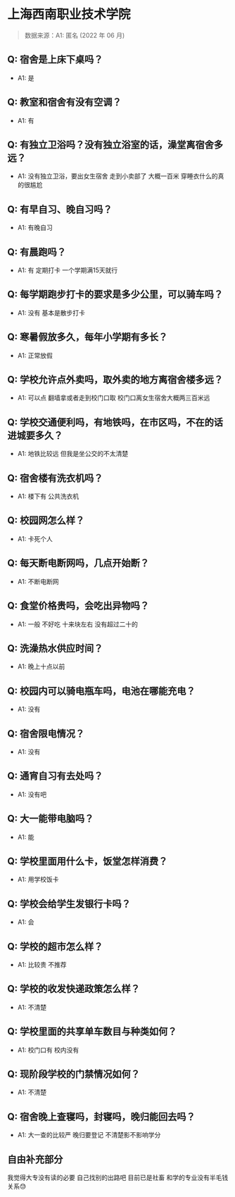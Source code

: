 # 上海西南职业技术学院

> 数据来源：A1: 匿名 (2022 年 06 月)

## Q: 宿舍是上床下桌吗？

- A1: 是

## Q: 教室和宿舍有没有空调？

- A1: 有

## Q: 有独立卫浴吗？没有独立浴室的话，澡堂离宿舍多远？

- A1: 没有独立卫浴，要出女生宿舍 走到小卖部了 大概一百米 穿睡衣什么的真的很尴尬

## Q: 有早自习、晚自习吗？

- A1: 有晚自习

## Q: 有晨跑吗？

- A1: 有 定期打卡 一个学期满15天就行

## Q: 每学期跑步打卡的要求是多少公里，可以骑车吗？

- A1: 没有 基本是散步打卡

## Q: 寒暑假放多久，每年小学期有多长？

- A1: 正常放假

## Q: 学校允许点外卖吗，取外卖的地方离宿舍楼多远？

- A1: 可以点 翻墙拿或者走到校门口取 校门口离女生宿舍大概两三百米远

## Q: 学校交通便利吗，有地铁吗，在市区吗，不在的话进城要多久？

- A1: 地铁比较远 但我是坐公交的不太清楚

## Q: 宿舍楼有洗衣机吗？

- A1: 楼下有 公共洗衣机

## Q: 校园网怎么样？

- A1: 卡死个人

## Q: 每天断电断网吗，几点开始断？

- A1: 不断电断网

## Q: 食堂价格贵吗，会吃出异物吗？

- A1: 一般 不好吃 十来块左右 没有超过二十的

## Q: 洗澡热水供应时间？

- A1: 晚上十点以前

## Q: 校园内可以骑电瓶车吗，电池在哪能充电？

- A1: 没有

## Q: 宿舍限电情况？

- A1: 没有

## Q: 通宵自习有去处吗？

- A1: 没有吧

## Q: 大一能带电脑吗？

- A1: 能

## Q: 学校里面用什么卡，饭堂怎样消费？

- A1: 用学校饭卡

## Q: 学校会给学生发银行卡吗？

- A1: 会

## Q: 学校的超市怎么样？

- A1: 比较贵 不推荐

## Q: 学校的收发快递政策怎么样？

- A1: 不清楚

## Q: 学校里面的共享单车数目与种类如何？

- A1: 校门口有 校内没有

## Q: 现阶段学校的门禁情况如何？

- A1: 不清楚

## Q: 宿舍晚上查寝吗，封寝吗，晚归能回去吗？

- A1: 大一查的比较严 晚归要登记 不清楚影不影响学分

## 自由补充部分

我觉得大专没有读的必要 自己找别的出路吧 目前已是社畜 和学的专业没有半毛钱关系😓